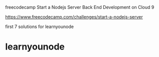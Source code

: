 freecodecamp Start a Nodejs Server Back End Development on Cloud 9

https://www.freecodecamp.com/challenges/start-a-nodejs-server 

first 7 solutions for learnyounode



# learnyounode
